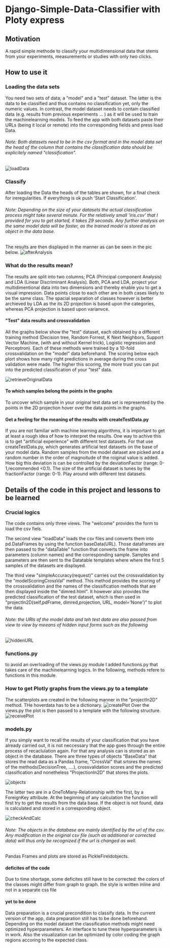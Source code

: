 # Django-Simple-Data-Classifier with Ploty express

## Motivation
A rapid simple methode to classify your multidimensional data that stems from your experiments, measurements or studies with only two clicks.

## How to use it
### Loading the data sets
You need two sets of data; a "model" and a "test" dataset. The latter is the data to be classified and thus contains no classification yet, only the numeric values. In contrast, the model dataset needs to contain classified data (e.g. results from previous experiments ... ) as it will be used to train the machinelearning models. To feed the app with both datasets paste their URLs (being it local or remote) into the corresponding fields and press load Data. 
###### Note: Both datasets need to be in the csv format and in the model data set the head of the column that contains the classification data should be explicitely named "classification".
![loadData](snapshots/loadData.png?raw=true "loadData")
### Classify
After loading the Data the heads of the tables are shown, for a final check for ireregularities. If everything is ok push 'Start Classification'. 
###### Note: Depending on the size of your datasets the actual classification process might take several minute. For the relatively small 'iris.csv' that I provided for you to get started, it takes 29 seconds. Any further analysis on the same model data will be faster, as the trained model is stored as an object in the data base. 
The results are then displayed in the manner as can be seen in the pic below.
![afterAnalysis](snapshots/afterAnalysis.png?raw=true "afterAnalysis")

### What do the results mean?
The results are split into two columns; PCA (Principal component Analysis) and LDA (Linear Discriminant Analysis). Both, PCA and LDA, project your multidimentional data into two dimensions and thereby enable you to get a visual impression. Data points close to each other are in both cases likely to be the same class. The spacial separation of classes however is better archieved by LDA as the its 2D projection is based upon the categories, whereas PCA projection is based upon varianvce. 

#### "Test" data results and crossvalidation
All the graphs below show the "test" dataset, each obtained by a different training method (Decision tree, Random Forrest, K Next Neighbors, Support Vector Machine, (with and without Kernel trick), Logistic regression and Perceptron). Each of these methods were trained by a 10-fold crossvalidation on the "model" data beforehand. The scoring below each plort shows how many right predictions in average during the cross validation were made. The higher this scoring, the more trust you can put into the predicted classification of your "test" data. 

![retrieveOriginalData](snapshots/retrieveOriginalData.png?raw=true "retrieveOriginalData")
#### To which samples belong the points in the graphs
To uncover which sample in your original test data set is represented by the points in the 2D projection hover over the data points in the graphs. 

#### Get a feeling for the meaning of the results with createTestData.py
If you are not familiar with machine learning algorithms, it is important to get at least a rough idea of how to interpret the results. One way to achive this is to get "artificial experience" with different test datasets. For that use createTestData.py, which generates artificial test datasets on the base of your model data. Random samples from the model dataset are picked and a random number in the order of magnoitude of the roiginal value is added. How big this deviation is can be controlled by the deviationFactor (range: 0-1,recommended <0.1). The size of the artificial dataset is tunes by the fractionFactor (range: 0-1). Play around with different test datasets. 

## Details of the code in this project and lessons to be learned
### Crucial logics
The code contains only three views. The "welcome" provides the form to load the csv fiels. 

The second view "loadData" loads the csv files and converts them into pd.DataFrames by using the function baseData(URL). Those dataframes are then passed to the "dataTable" function that converts the frame into parameters (column names) and the corresponding sample. Samples and parameters are then sent to the Datatable templates where where the first 5 samples of the datasets are displayed. 

The third view "simpleAccuracy(request)" carries out the crossvalidation by the "modelScoringCrossVal" method. This method provides the scoring of the crossvalidation and the names of the classification methods that are then displayed inside the "dimred.html". It however also provides the predicted classification of the test dataset, which is then used in "projectIn2D(self,pdFrame, dimred,projection, URL, model='None')" to plot the data. 

###### Note: the URls of the model data and teh test data are also passed from view to view by meeans of hidden input forms such as the following
![hiddenURL](snapshots/hiddenURL.png?raw=true "hiddenURL")


### functions.py 
to avoid an overloading of the views.py module I added functions.py that takes care of the machinelearning logics. In the following, methods refere to functions in this module. 
### How to get Plotly graphs from the views.py to a template 

The scatterplots are created in the following manner in the "projectIn2D" method.  THe hoverdata has to be a dictionary.
![createPlot](snapshots/createPlot.png?raw=true "createPlot")
Over the views.py the plot is then passed to a template with the following structure. 
![receivePlot](snapshots/receivePlot.png?raw=true "receivePlot")



### models.py
If you simply want to recall the results of your classification that you have already carried out, it is not neccessary that the app goes through the entire process of recaclulation again.  For that any analysis can is stored as an object in the database. There are three types of objects "BaseData" that stores the read data as a Pandas frame, "CrossVal" that srtores the names of the methods(DecisionTree, ....), crossvalidation scores and the predicted classification and nonetheless "ProjectionIn2D" that stores the plots.  

![objects](snapshots/models.png?raw=true "objects")

The latter two are in a OneToMany-Relationship with the first, by a ForeignKey attribute. At the beginning of any calculation the function will first try to get the results from the data base. If the object is not found, data is calculated and stored in a corresponding object. 

![checkAndCalc](snapshots/checkAndCalc.png?raw=true "checkAndCalc")

###### Note: The objects in the database are mainly identified by the url of the csv. Any modification in the original csv file (such as additional or corrected data) will thus only be recognized if the url is changed as well. 
Pandas Frames and plots are stored as PickleFireldobjects. 

#### deficites of the code
Due to time shortage, some deficites still have to be corrected: 
the colors of the classes might differ from graph to graph. 
the style is written inline and not in a separate css file

#### yet to be done
Data preparation is a crucial precondition to classify data. In the current version of the app, data preparation still has to be done beforehand.  
Depending on the model dataset the classification methods might need optimized hyperparameters. An interface to tune these  hyperparameters is in work. 
Also the visualization can be optimized by color coding the graph regions accoring to the expected class.








